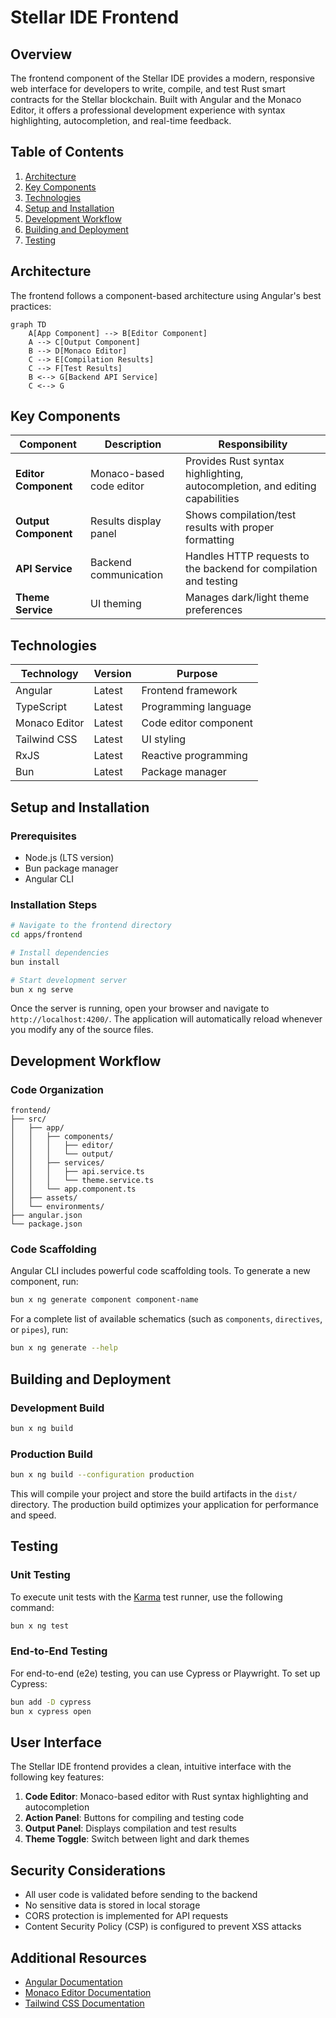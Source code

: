 # Stellar IDE Frontend

## Overview

The frontend component of the Stellar IDE provides a modern, responsive web interface for developers to write, compile, and test Rust smart contracts for the Stellar blockchain. Built with Angular and the Monaco Editor, it offers a professional development experience with syntax highlighting, autocompletion, and real-time feedback.

## Table of Contents

1. [Architecture](#architecture)
2. [Key Components](#key-components)
3. [Technologies](#technologies)
4. [Setup and Installation](#setup-and-installation)
5. [Development Workflow](#development-workflow)
6. [Building and Deployment](#building-and-deployment)
7. [Testing](#testing)

## Architecture

The frontend follows a component-based architecture using Angular's best practices:

```mermaid
graph TD
    A[App Component] --> B[Editor Component]  
    A --> C[Output Component]
    B --> D[Monaco Editor]
    C --> E[Compilation Results]
    C --> F[Test Results]
    B <--> G[Backend API Service]
    C <--> G
```

## Key Components

| Component | Description | Responsibility |
|-----------|-------------|----------------|
| **Editor Component** | Monaco-based code editor | Provides Rust syntax highlighting, autocompletion, and editing capabilities |
| **Output Component** | Results display panel | Shows compilation/test results with proper formatting |
| **API Service** | Backend communication | Handles HTTP requests to the backend for compilation and testing |
| **Theme Service** | UI theming | Manages dark/light theme preferences |

## Technologies

| Technology | Version | Purpose |
|------------|---------|----------|
| Angular | Latest | Frontend framework |
| TypeScript | Latest | Programming language |
| Monaco Editor | Latest | Code editor component |
| Tailwind CSS | Latest | UI styling |
| RxJS | Latest | Reactive programming |
| Bun | Latest | Package manager |

## Setup and Installation

### Prerequisites

- Node.js (LTS version)
- Bun package manager
- Angular CLI

### Installation Steps

```bash
# Navigate to the frontend directory
cd apps/frontend

# Install dependencies
bun install

# Start development server
bun x ng serve
```

Once the server is running, open your browser and navigate to `http://localhost:4200/`. The application will automatically reload whenever you modify any of the source files.

## Development Workflow

### Code Organization

```
frontend/
├── src/
│   ├── app/
│   │   ├── components/
│   │   │   ├── editor/
│   │   │   └── output/
│   │   ├── services/
│   │   │   ├── api.service.ts
│   │   │   └── theme.service.ts
│   │   └── app.component.ts
│   ├── assets/
│   └── environments/
├── angular.json
└── package.json
```

### Code Scaffolding

Angular CLI includes powerful code scaffolding tools. To generate a new component, run:

```bash
bun x ng generate component component-name
```

For a complete list of available schematics (such as `components`, `directives`, or `pipes`), run:

```bash
bun x ng generate --help
```

## Building and Deployment

### Development Build

```bash
bun x ng build
```

### Production Build

```bash
bun x ng build --configuration production
```

This will compile your project and store the build artifacts in the `dist/` directory. The production build optimizes your application for performance and speed.

## Testing

### Unit Testing

To execute unit tests with the [Karma](https://karma-runner.github.io) test runner, use the following command:

```bash
bun x ng test
```

### End-to-End Testing

For end-to-end (e2e) testing, you can use Cypress or Playwright. To set up Cypress:

```bash
bun add -D cypress
bun x cypress open
```

## User Interface

The Stellar IDE frontend provides a clean, intuitive interface with the following key features:

1. **Code Editor**: Monaco-based editor with Rust syntax highlighting and autocompletion
2. **Action Panel**: Buttons for compiling and testing code
3. **Output Panel**: Displays compilation and test results
4. **Theme Toggle**: Switch between light and dark themes

## Security Considerations

- All user code is validated before sending to the backend
- No sensitive data is stored in local storage
- CORS protection is implemented for API requests
- Content Security Policy (CSP) is configured to prevent XSS attacks

## Additional Resources

- [Angular Documentation](https://angular.dev/)
- [Monaco Editor Documentation](https://microsoft.github.io/monaco-editor/)
- [Tailwind CSS Documentation](https://tailwindcss.com/docs)
